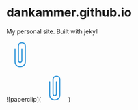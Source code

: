 # dankammer.github.io
My personal site. Built with jekyll

<svg id="i-paperclip" viewBox="0 0 32 32" fill="none" stroke="#3498db" stroke-linecap="round" stroke-linejoin="round" stroke-width="4%" width="64" height="64">
    <path d="M10 9 L10 24 C10 28 13 30 16 30 19 30 22 28 22 24 L22 6 C22 3 20 2 18 2 16 2 14 3 14 6 L14 23 C14 24 15 25 16 25 17 25 18 24 18 23 L18 9" />
</svg>

![paperclip](<svg xmlns="http://www.w3.org/2000/svg" id="i-paperclip" viewBox="0 0 32 32" fill="none" stroke="#3498db" stroke-linecap="round" stroke-linejoin="round" stroke-width="4%" width="64" height="64">
    <path d="M10 9 L10 24 C10 28 13 30 16 30 19 30 22 28 22 24 L22 6 C22 3 20 2 18 2 16 2 14 3 14 6 L14 23 C14 24 15 25 16 25 17 25 18 24 18 23 L18 9" />
</svg>)